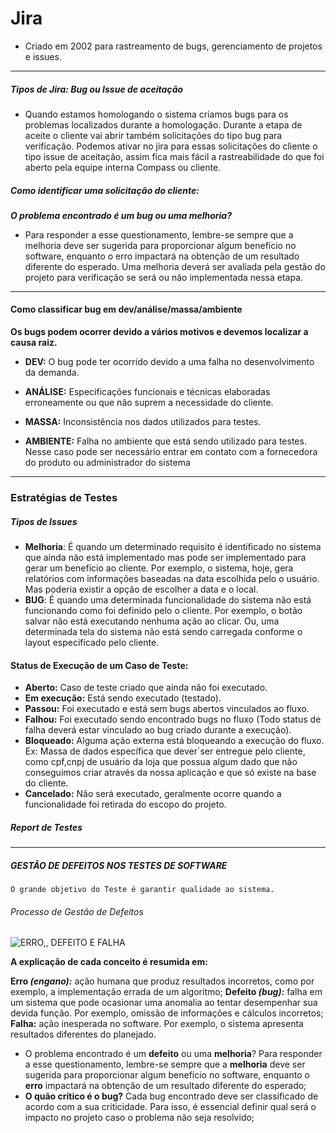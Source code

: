 # Jira
* Criado em 2002 para rastreamento de bugs, gerenciamento de projetos e issues.
***
##### Tipos de Jira: Bug ou Issue de aceitação
* Quando estamos homologando o sistema criamos bugs para os problemas localizados durante a homologação. Durante a etapa de aceite o cliente vai abrir também solicitações do tipo bug para verificação. Podemos ativar no jira para essas solicitações do cliente o tipo issue de aceitação, assim fica mais fácil a rastreabilidade do que foi aberto pela equipe interna Compass ou cliente.
##### Como identificar uma solicitação do cliente:
***O problema encontrado é um bug ou uma melhoria?***

* Para responder a esse questionamento, lembre-se sempre que a melhoria deve ser sugerida para proporcionar algum benefício no software, enquanto o erro impactará na obtenção de um resultado diferente do esperado. Uma melhoria deverá ser avaliada pela gestão do projeto para verificação se será ou não implementada nessa etapa.

***
#### Como classificar bug em dev/análise/massa/ambiente


**Os bugs podem ocorrer devido a vários motivos e devemos localizar a causa raiz.**

* **DEV:** O bug pode ter ocorrido devido a uma falha no desenvolvimento da demanda.

* **ANÁLISE:** Especificações funcionais e técnicas elaboradas erroneamente ou que não suprem a necessidade do cliente.

* **MASSA:** Inconsistência nos dados utilizados para testes.

* **AMBIENTE:** Falha no ambiente que está sendo utilizado para testes. Nesse caso pode ser necessário entrar em contato com a fornecedora do produto ou administrador do sistema

***
### Estratégias de Testes

##### Tipos de Issues
* **Melhoria**: É quando um determinado requisito é identificado no sistema que ainda não está implementado mas pode ser implementado para gerar um benefício ao cliente. Por exemplo, o sistema, hoje, gera relatórios com informações baseadas na data escolhida pelo o usuário. Mas poderia existir a opção de escolher a data e o local.
* **BUG**: É quando uma determinada funcionalidade do sistema não está funcionando como foi definido pelo o cliente. Por exemplo, o botão salvar não está executando nenhuma ação ao clicar. Ou, uma determinada tela do sistema não está sendo carregada conforme o layout especificado pelo cliente.

#### Status de Execução de um Caso de Teste:
* **Aberto:** Caso de teste criado que ainda não foi executado.
* **Em execução:** Está sendo executado (testado).
* **Passou:** Foi executado e está sem bugs abertos vinculados ao fluxo.
* **Falhou:** Foi executado sendo encontrado bugs no fluxo (Todo status de falha deverá estar vinculado ao bug criado durante a execução).
* **Bloqueado:** Alguma ação externa está bloqueando a execução do fluxo. Ex: Massa de dados específica que dever´ser entregue pelo cliente, como cpf,cnpj de usuário da loja que possua algum dado que não conseguimos criar através da nossa aplicação e que só existe na base do cliente.
* **Cancelado:** Não será executado, geralmente ocorre quando a funcionalidade foi retirada do escopo do projeto.

##### Report de Testes


***
##### GESTÃO DE DEFEITOS NOS TESTES DE SOFTWARE

```O grande objetivo do Teste é garantir qualidade ao sistema.```

###### Processo de Gestão de Defeitos
![ERRO,, DEFEITO E FALHA](https://arquivo.devmedia.com.br/REVISTAS/java/imagens/94/7/image001.jpg)

**A explicação de cada conceito é resumida em:**

**Erro _(engano):_** ação humana que produz resultados incorretos, como por exemplo, a implementação errada de um algoritmo;
**Defeito _(bug):_** falha em um sistema que pode ocasionar uma anomalia ao tentar desempenhar sua devida função. Por exemplo, omissão de informações e cálculos incorretos;
**Falha:** ação inesperada no software. Por exemplo, o sistema apresenta resultados diferentes do planejado.

* O problema encontrado é um **defeito** ou uma **melhoria**? Para responder a esse questionamento, lembre-se sempre que a **melhoria** deve ser sugerida para proporcionar algum benefício no software, enquanto o **erro** impactará na obtenção de um resultado diferente do esperado;
* **O quão crítico é o bug?** Cada bug encontrado deve ser classificado de acordo com a sua criticidade. Para isso, é essencial definir qual será o impacto no projeto caso o problema não seja resolvido;